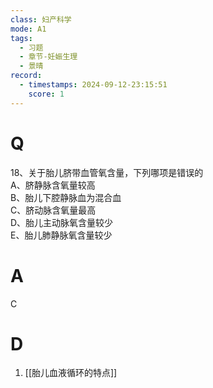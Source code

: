 ```yaml
---
class: 妇产科学
mode: A1
tags:
  - 习题
  - 章节-妊娠生理
  - 景晴
record:
  - timestamps: 2024-09-12-23:15:51
    score: 1
---
```


# Q

18、关于胎儿脐带血管氧含量，下列哪项是错误的  
A、脐静脉含氧量较高  
B、胎儿下腔静脉血为混合血  
C、脐动脉含氧量最高  
D、胎儿主动脉氧含量较少  
E、胎儿肺静脉氧含量较少  
# A
C
# D
1. [[胎儿血液循环的特点]]
